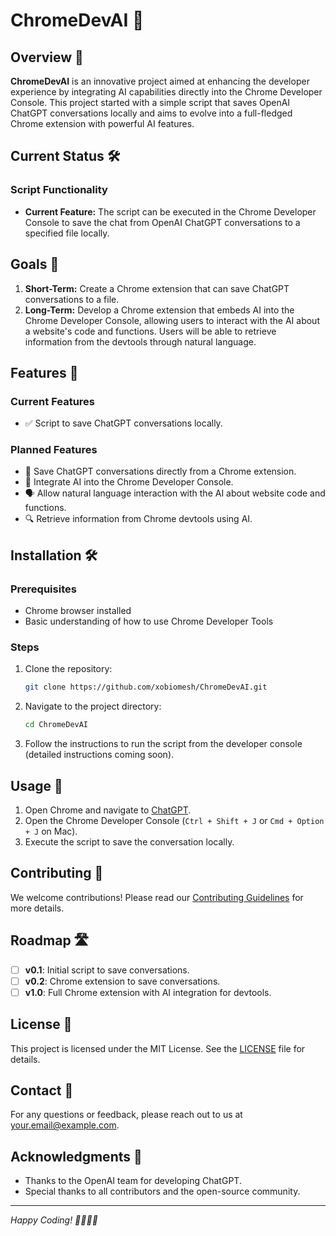 # ChromeDevAI 🚀

## Overview 📖
**ChromeDevAI** is an innovative project aimed at enhancing the developer experience by integrating AI capabilities directly into the Chrome Developer Console. This project started with a simple script that saves OpenAI ChatGPT conversations locally and aims to evolve into a full-fledged Chrome extension with powerful AI features.

## Current Status 🛠️
### Script Functionality
- **Current Feature:** The script can be executed in the Chrome Developer Console to save the chat from OpenAI ChatGPT conversations to a specified file locally.

## Goals 🎯
1. **Short-Term:** Create a Chrome extension that can save ChatGPT conversations to a file.
2. **Long-Term:** Develop a Chrome extension that embeds AI into the Chrome Developer Console, allowing users to interact with the AI about a website's code and functions. Users will be able to retrieve information from the devtools through natural language.

## Features 🌟
### Current Features
- ✅ Script to save ChatGPT conversations locally.

### Planned Features
- 📂 Save ChatGPT conversations directly from a Chrome extension.
- 🤖 Integrate AI into the Chrome Developer Console.
- 🗣️ Allow natural language interaction with the AI about website code and functions.
- 🔍 Retrieve information from Chrome devtools using AI.

## Installation 🛠️
### Prerequisites
- Chrome browser installed
- Basic understanding of how to use Chrome Developer Tools

### Steps
1. Clone the repository:
    ```sh
    git clone https://github.com/xobiomesh/ChromeDevAI.git
    ```
2. Navigate to the project directory:
    ```sh
    cd ChromeDevAI
    ```
3. Follow the instructions to run the script from the developer console (detailed instructions coming soon).

## Usage 📘
1. Open Chrome and navigate to [ChatGPT](https://chat.openai.com/).
2. Open the Chrome Developer Console (`Ctrl + Shift + J` or `Cmd + Option + J` on Mac).
3. Execute the script to save the conversation locally.

## Contributing 🤝
We welcome contributions! Please read our [Contributing Guidelines](CONTRIBUTING.md) for more details.

## Roadmap 🛣️
- [ ] **v0.1**: Initial script to save conversations.
- [ ] **v0.2**: Chrome extension to save conversations.
- [ ] **v1.0**: Full Chrome extension with AI integration for devtools.

## License 📜
This project is licensed under the MIT License. See the [LICENSE](LICENSE) file for details.

## Contact 📧
For any questions or feedback, please reach out to us at [your.email@example.com](mailto:your.email@example.com).

## Acknowledgments 🙏
- Thanks to the OpenAI team for developing ChatGPT.
- Special thanks to all contributors and the open-source community.

---

*Happy Coding! 👨‍💻👩‍💻*
